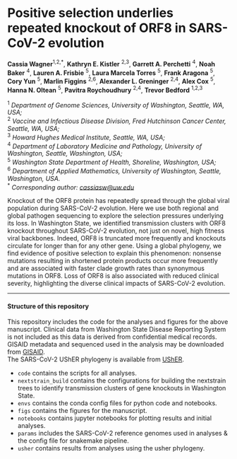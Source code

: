 # Positive selection underlies repeated knockout of ORF8 in SARS-CoV-2 evolution

**Cassia Wagner**<sup>1,2,*</sup>, **Kathryn E. Kistler** <sup>2,3</sup>, **Garrett A. Perchetti** <sup>4</sup>, **Noah Baker** <sup>4</sup>, **Lauren A. Frisbie** <sup>5</sup>, **Laura Marcela Torres** <sup>5</sup>, **Frank Aragona** <sup>5</sup>, **Cory Yun** <sup>5</sup>, **Marlin Figgins** <sup>2,6</sup>, **Alexander L. Greninger** <sup>2,4</sup>,   **Alex Cox** <sup>5</sup>, **Hanna N. Oltean** <sup>5</sup>, **Pavitra Roychoudhury** <sup>2,4</sup>, **Trevor Bedford** <sup>1,2,3</sup> <br />

<sup>1</sup> *Department of Genome Sciences, University of Washington, Seattle, WA, USA;* <br /> 
<sup>2</sup> *Vaccine and Infectious Disease Division, Fred Hutchinson Cancer Center, Seattle, WA, USA;* <br /> 
<sup>3</sup> *Howard Hughes Medical Institute, Seattle, WA, USA;* <br /> 
<sup>4</sup> *Department of Laboratory Medicine and Pathology, University of Washington, Seattle, Washington, USA;* <br /> 
<sup>5</sup> *Washington State Department of Health, Shoreline, Washington, USA;* <br /> 
<sup>6</sup> *Department of Applied Mathematics, University of Washington, Seattle, Washington, USA.* <br /> 
<sup>*</sup> *Corresponding author: cassiasw@uw.edu* <br /> 

Knockout of the ORF8 protein has repeatedly spread through the global viral population during SARS-CoV-2 evolution. Here we use both regional and global pathogen sequencing to explore the selection pressures underlying its loss. In Washington State, we identified transmission clusters with ORF8 knockout throughout SARS-CoV-2 evolution, not just on novel, high fitness viral backbones. Indeed, ORF8 is truncated more frequently and knockouts circulate for longer than for any other gene. Using a global phylogeny, we find evidence of positive selection to explain this phenomenon: nonsense mutations resulting in shortened protein products occur more frequently and are associated with faster clade growth rates than synonymous mutations in ORF8. Loss of ORF8 is also associated with reduced clinical severity, highlighting the diverse clinical impacts of SARS-CoV-2 evolution.

---

#### Structure of this repository
This repository includes the code for the analyses and figures for the above manuscript. 
Clinical data from Washington State Disease Reporting System is not included as this data is derived from confidential medical records. 
GISAID metadata and sequenced used in the analysis may be downloaded from [GISAID](https://gisaid.org/).  
The SARS-CoV-2 UShER phylogeny is available from [UShER](http://hgdownload.soe.ucsc.edu/goldenPath/wuhCor1/UShER_SARS-CoV-2/).
- `code` contains the scripts for all analyses.
- `nextstrain_build` contains the configurations for building the nextstrain trees to identify transmission clusters of gene knockouts in Washington State.
- `envs` contains the conda config files for python code and notebooks.
- `figs` contains the figures for the manuscript.
- `notebooks` contains jupyter notebooks for plotting results and initial analyses.
- `params` includes the SARS-CoV-2 reference genomes used in analyses & the config file for snakemake pipeline.
- `usher` contains results from analyses using the usher phylogeny.
